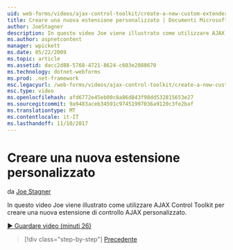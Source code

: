 ```yaml
---
uid: web-forms/videos/ajax-control-toolkit/create-a-new-custom-extender
title: Creare una nuova estensione personalizzato | Documenti Microsoft
author: JoeStagner
description: In questo video Joe viene illustrato come utilizzare AJAX Control Toolkit per creare una nuova estensione di controllo AJAX personalizzato.
ms.author: aspnetcontent
manager: wpickett
ms.date: 05/22/2009
ms.topic: article
ms.assetid: dacc2d88-5768-4721-8624-c603e2088670
ms.technology: dotnet-webforms
ms.prod: .net-framework
msc.legacyurl: /web-forms/videos/ajax-control-toolkit/create-a-new-custom-extender
msc.type: video
ms.openlocfilehash: afd6772e45eb00c8a86d843f98dd532815653e27
ms.sourcegitcommit: 9a9483aceb34591c97451997036a9120c3fe2baf
ms.translationtype: MT
ms.contentlocale: it-IT
ms.lasthandoff: 11/10/2017
---
```

<a name="create-a-new-custom-extender"></a>Creare una nuova estensione personalizzato
====================
da [Joe Stagner](https://github.com/JoeStagner)

In questo video Joe viene illustrato come utilizzare AJAX Control Toolkit per creare una nuova estensione di controllo AJAX personalizzato.

[&#9654; Guardare video (minuti 26)](https://channel9.msdn.com/Blogs/ASP-NET-Site-Videos/create-a-new-custom-extender)

>[!div class="step-by-step"]
[Precedente](editor-control-custom.md)
